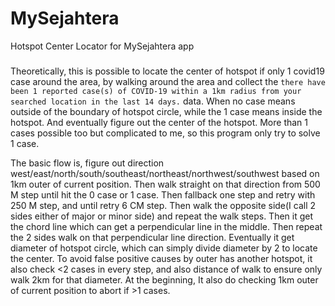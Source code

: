 # MySejahtera
Hotspot Center Locator for MySejahtera app

#####

Theoretically, this is possible to locate the center of hotspot if only 1 covid19 case around the area, by walking around the area and collect the `there have been 1 reported case(s) of COVID-19 within a 1km radius from your searched location in the last 14 days.` data. When no case means outside of the boundary of hotspot circle, while the 1 case means inside the hotspot. And eventually figure out the center of the hotspot. More than 1 cases possible too but complicated to me, so this program only try to solve 1 case.

The basic flow is, figure out direction west/east/north/south/southeast/northeast/northwest/southwest based on 1km outer of current position. Then walk straight on that direction from 500 M step until hit the 0 case or 1 case. Then fallback one step and retry with 250 M step, and until retry 6 CM step. Then walk the opposite side(I call 2 sides either of major or minor side) and repeat the walk steps. Then it get the chord line which can get a perpendicular line in the middle. Then repeat the 2 sides walk on that perpendicular line direction. Eventually it get diameter of hotspot circle, which can simply divide diameter by 2 to locate the center. To avoid false positive causes by outer has another hotspot, it also check <2 cases in every step, and also distance of walk to ensure only walk 2km for that diameter. At the beginning, It also do checking 1km outer of current position to abort if >1 cases.

